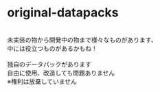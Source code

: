 # original-datapacks
<br>
<div>未実装の物から開発中の物まで様々なものがあります、<br>中には役立つものがあるかもね！</div>
<br>
<div>独自のデータパックがあります<br>自由に使用、改造しても問題ありません<br>※権利は放棄していません</div>
